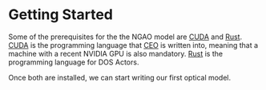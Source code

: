 # Getting Started

Some of the prerequisites for the the NGAO model are [CUDA] and [Rust].
[CUDA] is the programming language that [CEO] is written into, meaning that a machine with a recent NVIDIA GPU  is also mandatory.
[Rust] is the programming language for DOS Actors.

Once both are installed, we can start writing our first optical model.

[CUDA]: https://developer.nvidia.com/cuda-downloads
[CEO]: https://github.com/rconan/CEO
[Rust]: https://www.rust-lang.org/